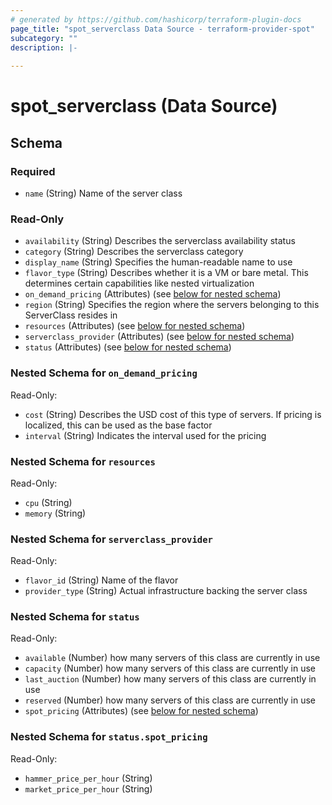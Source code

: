 ```yaml
---
# generated by https://github.com/hashicorp/terraform-plugin-docs
page_title: "spot_serverclass Data Source - terraform-provider-spot"
subcategory: ""
description: |-
  
---
```


# spot_serverclass (Data Source)





<!-- schema generated by tfplugindocs -->
## Schema

### Required

- `name` (String) Name of the server class

### Read-Only

- `availability` (String) Describes the serverclass availability status
- `category` (String) Describes the serverclass category
- `display_name` (String) Specifies the human-readable name to use
- `flavor_type` (String) Describes whether it is a VM or bare metal. This determines certain capabilities like nested virtualization
- `on_demand_pricing` (Attributes) (see [below for nested schema](#nestedatt--on_demand_pricing))
- `region` (String) Specifies the region where the servers belonging to this ServerClass resides in
- `resources` (Attributes) (see [below for nested schema](#nestedatt--resources))
- `serverclass_provider` (Attributes) (see [below for nested schema](#nestedatt--serverclass_provider))
- `status` (Attributes) (see [below for nested schema](#nestedatt--status))

<a id="nestedatt--on_demand_pricing"></a>
### Nested Schema for `on_demand_pricing`

Read-Only:

- `cost` (String) Describes the USD cost of this type of servers. If pricing is localized, this can be used as the base factor
- `interval` (String) Indicates the interval used for the pricing


<a id="nestedatt--resources"></a>
### Nested Schema for `resources`

Read-Only:

- `cpu` (String)
- `memory` (String)


<a id="nestedatt--serverclass_provider"></a>
### Nested Schema for `serverclass_provider`

Read-Only:

- `flavor_id` (String) Name of the flavor
- `provider_type` (String) Actual infrastructure backing the server class


<a id="nestedatt--status"></a>
### Nested Schema for `status`

Read-Only:

- `available` (Number) how many servers of this class are currently in use
- `capacity` (Number) how many servers of this class are currently in use
- `last_auction` (Number) how many servers of this class are currently in use
- `reserved` (Number) how many servers of this class are currently in use
- `spot_pricing` (Attributes) (see [below for nested schema](#nestedatt--status--spot_pricing))

<a id="nestedatt--status--spot_pricing"></a>
### Nested Schema for `status.spot_pricing`

Read-Only:

- `hammer_price_per_hour` (String)
- `market_price_per_hour` (String)
